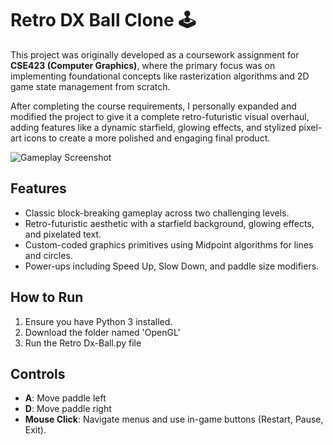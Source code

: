 # Retro DX Ball Clone 🕹️

This project was originally developed as a coursework assignment for **CSE423 (Computer Graphics)**, where the primary focus was on implementing foundational concepts like rasterization algorithms and 2D game state management from scratch.

After completing the course requirements, I personally expanded and modified the project to give it a complete retro-futuristic visual overhaul, adding features like a dynamic starfield, glowing effects, and stylized pixel-art icons to create a more polished and engaging final product.

![Gameplay Screenshot](Game_Over.png)

## Features
-   Classic block-breaking gameplay across two challenging levels.
-   Retro-futuristic aesthetic with a starfield background, glowing effects, and pixelated text.
-   Custom-coded graphics primitives using Midpoint algorithms for lines and circles.
-   Power-ups including Speed Up, Slow Down, and paddle size modifiers.

## How to Run
1.  Ensure you have Python 3 installed.
2.  Download the folder named 'OpenGL'
3.  Run the Retro Dx-Ball.py file

## Controls
-   **A**: Move paddle left
-   **D**: Move paddle right
-   **Mouse Click**: Navigate menus and use in-game buttons (Restart, Pause, Exit).
